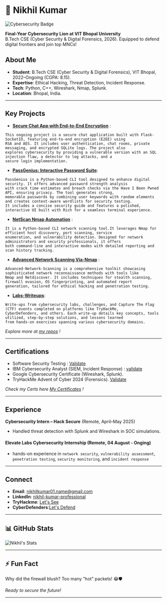 # 👋 Nikhil Kumar

![Cybersecurity Badge](https://img.shields.io/badge/Cybersecurity-Mastermind-blueviolet?style=for-the-badge)

**Final-Year Cybersecurity Lion at VIT Bhopal University**  
B.Tech CSE (Cyber Security & Digital Forensics, 2026). 
Equipped to defend digital frontiers and join top MNCs!


## About Me
-  **Student**: B.Tech CSE (Cyber Security & Digital Forensics), VIT Bhopal, 2022–Ongoing (CGPA: 8.15).
-  **Expertise**: Ethical Hacking, Threat Detection, Incident Response.
-  **Tech**: Python, C++, Wireshark, Nmap, Splunk.
-  **Location**: Bhopal, India.

---

##  Key Projects

- **[Secure Chat App with End-to-End Encryption](https://github.com/nikhilkumar0102/Elevate_Labs-Cyber-Security-Internship/tree/main/Project2%20Chatapp)** : 
```
This ongoing project is a secure chat application built with Flask-SocketIO, featuring end-to-end encryption (E2EE) using
RSA and AES. It includes user authentication, chat rooms, private messaging, and encrypted SQLite logs. The project also
explores cybersecurity by providing a vulnerable version with an SQL injection flaw, a detector to log attacks, and a
secure login implementation.
```
- **[PassGenius: Interactive Password Suite](https://github.com/nikhilkumar0102/Elevate_Labs-Cyber-Security-Internship/tree/main/Project1%20Interactive%20Password%20Suite)**:
```
PassGenius is a Python-based CLI tool designed to enhance digital security. It offers advanced password strength analysis
with crack time estimates and breach checks via the Have I Been Pwned API, ensuring privacy. The tool generates strong,
memorable passwords by combining user keywords with random elements and creates context-aware wordlists for security testing.
It includes a concise security guide and features a polished, interactive UI built with Rich for a seamless terminal experience.
```
- **[NetScan Nmap Automation](https://github.com/nikhilkumar0102/NetScan)** : 
```  
It is a Python-based CLI network scanning tool.It leverages Nmap for efficient host discovery, port scanning, service
enumeration, and vulnerability detection. Designed for network administrators and security professionals, it offers
both command-line and interactive modes with detailed reporting and scan history tracking.
```
- **[Advanced Network Scanning Via-Nmap](https://github.com/nikhilkumar0102/Advanced-Network-Scanning)** :
```
Advanced-Network-Scanning is a comprehensive toolkit showcasing sophisticated network reconnaissance methods with tools like
Nmap and Netdiscover. It includes techniques for stealth scanning, firewall evasion, OS fingerprinting, and automated report
generation, tailored for ethical hacking and penetration testing.
```

- **[Labs-Writeups](https://github.com/nikhilkumar0102/Cyber-Lab-Writeups)**:
```
Write-ups from cybersecurity labs, challenges, and Capture The Flag (CTF) events completed on platforms like TryHackMe,
CyberDefenders, and others. Each write-up details key concepts, tools utilized, step-by-step solutions, and lessons learned
from hands-on exercises spanning various cybersecurity domains.
```

*Explore more at [my repos](https://github.com/nikhilkumar0102?tab=repositories) !*

---

##  Certifications
- Software Security Testing <packt> :  [Validate](https://github.com/nikhilkumar0102/My_Certificates/blob/main/Software%20Security%20Testing%20Certificate.pdf)
- IBM Cybersecurity Analyst (SIEM, Incident Response) : [validate](https://github.com/nikhilkumar0102/My_Certificates/blob/main/IBM%20Security%20Analyst%20Certificate.pdf)
- Google Cybersecurity Certificate (Wireshark, Splunk).
- TryHackMe Advent of Cyber 2024 (Forensics). [Validate](https://github.com/nikhilkumar0102/My_Certificates/blob/main/THM%20-%20Advent%20Certificate.pdf)

*Check my Certs here [My Certificates](https://github.com/nikhilkumar0102/My_Certificates) !*

---

##  Experience
**Cybersecurity Intern – Hack Secure** (Remote, April–May 2025)
- Handled threat detection with Splunk and Wireshark in SOC simulations.

#### Elevate Labs Cybersecurity Internship (Remote, 04 August - Onging)
- hands-on experience in `network security`, `vulnerability assessment`, `penetration testing`, `security monitoring`, and `incident response`

---

##  Connect
-  **Email**: nikhilkumar01.name@gmail.com
-  **LinkedIn**: [nikhil-kumar-professional](https://www.linkedin.com/in/nikhil-kumar-professional)
-  **TryHackme**: [Let's See](https://tryhackme.com/p/Nikivickey)
-  **CyberDefenders**:[Let's Defend](https://cyberdefenders.org/p/Nikhil_0102#/overview)

---

## 📊 GitHub Stats
![Nikhil's Stats](https://github-readme-stats.vercel.app/api?username=nikhilkumar0102&show_icons=true&theme=radical)

---

## ⚡ Fun Fact
Why did the firewall blush? Too many "hot" packets! 😂🛡️

*Ready to secure the future!*

---
